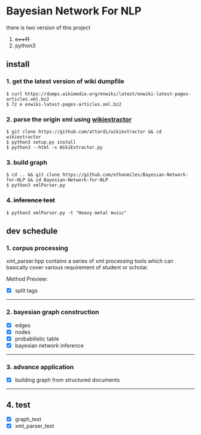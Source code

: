 # Bayesian Network For NLP
there is two version of this project
1. ~~c++11~~
2. python3
## install
### 1. get the latest version of wiki dumpfile

    $ curl https://dumps.wikimedia.org/enwiki/latest/enwiki-latest-pages-articles.xml.bz2  
    $ 7z e enwiki-latest-pages-articles.xml.bz2
### 2. parse the origin xml using [wikiextractor](https://github.com/attardi/wikiextractor)
    
    $ git clone https://github.com/attardi/wikiextractor && cd wikiextractor
    $ python3 setup.py install
    $ python3 --html -s WikiExtractor.py
### 3. build graph
    $ cd .. && git clone https://github.com/ethanmiles/Bayesian-Network-for-NLP && cd Bayesian-Network-for-NLP
    $ python3 xmlParser.py

### 4. ~~inference test~~
    $ python3 xmlParser.py -t "Heavy metal music"
## dev schedule
### 1. corpus processing
xml_parser.hpp contains a series of xml processing tools which can basically cover various requirement of student or scholar.

Method Preview:
* [x] split tags 
---
### 2. bayesian graph construction
* [x] edges
* [x] nodes
* [x] probabilistic table
* [x] bayesian network inference
---
### 3. advance application
* [x] building graph from structured documents
---
## 4. test
* [x] graph_test
* [x] xml_parser_test
